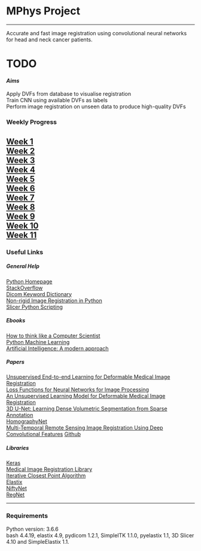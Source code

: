 # MPhys Project
---
Accurate and fast image registration using convolutional neural networks for head and neck cancer patients.<br>

# TODO

#### _Aims_
Apply DVFs from database to visualise registration<br>
Train CNN using available DVFs as labels<br>
Perform image registration on unseen data to produce high-quality DVFs<br>

### Weekly Progress
[Week 1](https://github.com/DMcSweeney/MPhys/tree/master/Week_1 "Week 1")<br>
[Week 2](https://github.com/DMcSweeney/MPhys/tree/master/Week_2 "Week 2")<br>
[Week 3](https://github.com/DMcSweeney/MPhys/tree/master/Week_3 "Week 3")<br>
[Week 4](https://github.com/DMcSweeney/MPhys/tree/master/Week_4 "Week 4")<br>
[Week 5](https://github.com/DMcSweeney/MPhys/tree/master/Week_5 "Week 5")<br>
[Week 6](https://github.com/DMcSweeney/MPhys/tree/master/Week_6 "Week 6")<br>
[Week 7](https://github.com/DMcSweeney/MPhys/tree/master/Week_7 "Week 7")<br>
[Week 8](https://github.com/DMcSweeney/MPhys/tree/master/Week_8 "Week 8")<br>
[Week 9](https://github.com/DMcSweeney/MPhys/tree/master/Week_9 "Week 9")<br>
[Week 10](https://github.com/DMcSweeney/MPhys/tree/master/Week_10 "Week 10")<br>
[Week 11](https://github.com/DMcSweeney/MPhys/tree/master/Week_11 "Week 11")
---
### Useful Links
##### _General Help_
[Python Homepage](https://www.python.org/ "Python Documentation") <br>
[StackOverflow](https://stackoverflow.com/ "Stack Overflow")<br>
[Dicom Keyword Dictionary](https://dicom.innolitics.com/ciods/pet-image/image-plane/00200032 "DICOM Dictionary")<br>
[Non-rigid Image Registration in Python](http://pyimreg.github.io/)<br>
[Slicer Python Scripting](https://www.slicer.org/wiki/Documentation/Nightly/Developers/Python_scripting)
##### _Ebooks_
[How to think like a Computer Scientist](http://interactivepython.org/runestone/static/thinkcspy/index.html)<br>
[Python Machine Learning](https://ebookcentral.proquest.com/lib/manchester/detail.action?docID=4191233)<br>
[Artificial Intelligence: A modern approach](http://thuvien.thanglong.edu.vn:8081/dspace/bitstream/DHTL_123456789/4010/1/CS503-2.pdf)<br>
##### _Papers_
[Unsupervised End-to-end Learning for Deformable Medical Image Registration](https://arxiv.org/pdf/1711.08608.pdf)<br>
[Loss Functions for Neural Networks for Image Processing](https://arxiv.org/abs/1511.08861)<br>
[An Unsupervised Learning Model for Deformable Medical Image Registration](http://openaccess.thecvf.com/content_cvpr_2018/papers/Balakrishnan_An_Unsupervised_Learning_CVPR_2018_paper.pdf)<br>
[3D U-Net: Learning Dense Volumetric
Segmentation from Sparse Annotation](https://lmb.informatik.uni-freiburg.de/Publications/2016/CABR16/cicek16miccai.pdf)<br>
[HomographyNet](https://arxiv.org/abs/1606.03798)<br>
[Multi-Temporal Remote Sensing Image Registration Using Deep Convolutional Features](https://ieeexplore.ieee.org/document/8404075) [Github](https://github.com/yzhq97/cnn-registration)<br>
##### _Libraries_
[Keras](https://keras.io/ "Keras Documentation") <br>
[Medical Image Registration Library](https://pypi.org/project/SimpleElastix/0.10.0.post224/ "SimpleElastix")<br>
[Iterative Closest Point Algorithm](https://pypi.org/project/ICP/2.1.1/ "ICP")<br>
[Elastix](http://elastix.isi.uu.nl/)<br>
[NiftyNet](https://niftynet.readthedocs.io/en/dev/)<br>
[RegNet](https://github.com/hsokooti/RegNet)<br>

---

### Requirements
Python version: 3.6.6<br>
bash 4.4.19, elastix 4.9, pydicom 1.2.1, SimpleITK
1.1.0, pyelastix 1.1, 3D Slicer 4.10 and SimpleElastix 1.1.
